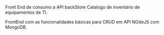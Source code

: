 Front End de consumo a API backStore Catalogo de inventário de equipamentos de TI.

FrontEnd com as funcionalidades básicas para CRUD em API NOdeJS com MongoDB.
